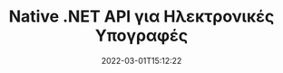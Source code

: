 ---
############################# Static ############################
layout: "product"
date: 2022-03-01T15:12:22
draft: false
#operation: 
#signaturetype: 
#fileformat: 
#productName: Java
lang: el
#productCode: java
#otherformats: 
#breadcrumb: Put  signature on  for Java
product: "Signature"
product_tag: "signature"
platform: ".NET"
platform_tag: "net"

############################# Head ############################
head_title: ".NET Digital Signature API - Ηλεκτρονική υπογραφή PDF Word Excel Εικόνες"
head_description: "C# .NET ψηφιακή υπογραφή API, βιβλιοθήκη eSignature για ηλεκτρονική υπογραφή PDF, Word, υπολογιστικών φύλλων Excel, PowerPoint, εικόνων και μορφών εγγράφων γραφικών."

############################# Header ############################
title: "Native .NET API για Ηλεκτρονικές Υπογραφές"
description: "Προσθέστε ψηφιακές υπογραφές σε μορφές εγγράφων και εφαρμόστε δημοφιλείς τύπους ηλεκτρονικών υπογραφών (Κείμενο, Εικόνα, QR-Code, Barcode, Stamp και Metadata) στις εφαρμογές .NET."
button:
    enable: true

############################# SubMenu ############################
submenu:
    enable: true
    
    left:
        img_alt: "GroupDocs.Signature for .NET"
        image: "https://www.groupdocs.cloud/templates/groupdocs/images/product-logos/groupdocs-signature-net.png"
        product: "GroupDocs.Signature"
        platform: ".NET"

    middle:
        button:
            # button loop
            - link: "#overview"
              text: "ΣΦΑΙΡΙΚΗ ΕΙΚΟΝΑ"

            # button loop
            - link: "#features"
              text: "Χαρακτηριστικά"

            # button loop
            - link: "#support"
              text: "Υποστήριξη"

            # button loop
            - link: "https://products.groupdocs.app/signature"
              text: "Ζωντανή επίδειξη"

            # button loop
            - link: "https://purchase.groupdocs.com/pricing/signature/net"
              text: "Τιμολόγηση"

    right:
        link_download: "https://downloads.groupdocs.com/signature"
        link_learn: "https://docs.groupdocs.com/signature/net/"
        link_buy: "https://purchase.groupdocs.com"

############################# Overview ############################
overview:
    enable: true
    content: |
      Χρησιμοποιήστε το GroupDocs.Signature για .NET API για τη δημιουργία εφαρμογών σε C#, ASP.NET και άλλες τεχνολογίες που βασίζονται σε .NET, που σας επιτρέπουν να υπογράφετε ψηφιακά επιχειρηματικά έγγραφα όπως PDF, Microsoft Word, υπολογιστικά φύλλα Excel, παρουσιάσεις PowerPoint, εικόνες, OpenDocument και άλλες τυπικές μορφές αρχείων του κλάδου χωρίς να χρειάζεται να εγκαταστήσετε κάποιο πρόσθετο λογισμικό. Αυτή η βιβλιοθήκη ηλεκτρονικών υπογραφών είναι απλή στην εργασία και οι προγραμματιστές .NET μπορούν εύκολα να προσθέσουν προηγμένες δυνατότητες ψηφιακής υπογραφής στις εφαρμογές τους, δίνοντας τη δυνατότητα στους χρήστες να υπογράφουν, να αναζητούν και να επαληθεύουν με ασφάλεια ηλεκτρονικές υπογραφές από δημοφιλείς μορφές εγγράφων. Υποστηρίζει την εφαρμογή μιας ποικιλίας τύπων υπογραφής όπως κείμενο, εικόνα, γραμμωτός κώδικας, κώδικας QR, πεδίο φόρμας, σφραγίδα και μεταδεδομένα.  

      Το API υπογραφής εγγράφων σάς δίνει τη δυνατότητα με απλές και προηγμένες επιλογές αναζήτησης να εντοπίσετε τις απαιτούμενες υπογραφές σας σε ένα έγγραφο αμέσως. Οι επιλογές εφαρμογής στυλ υπογραφής, διαχείρισης εμφάνισης και προσαρμογής ιδιοτήτων υπογραφής όπως διαστάσεις, σκιά, ευθυγράμμιση και άλλα είναι επίσης εφικτές με αυτό το πλούσιο σε χαρακτηριστικά API υπογραφής εγγράφων.  

      Το GroupDocs.Signature για .NET μπορεί να χρησιμοποιηθεί σε οποιοδήποτε περιβάλλον ανάπτυξης που υποστηρίζει πλατφόρμα .NET. Είναι συμβατό με όλες τις γλώσσες που βασίζονται στο .NET και υποστηρίζει δημοφιλή λειτουργικά συστήματα (Windows, Linux, MacOS) όπου μπορούν να εγκατασταθούν πλαίσια Mono ή .NET (συμπεριλαμβανομένου του .NET Core).
    tabs:
      enable: true
      
      ## TAB ONE ##
      tab_one:
        description: |
          Ακολουθεί μια επισκόπηση του GroupDocs.Signature για .NET:
      
        left:
          enable: true
          icon: "fab fa-html5"
          title: "Τύποι υπογραφών"
          content: |
            * Υπογραφή κειμένου
            * Υπογραφή εικόνας
            * Ψηφιακές Υπογραφές
            * Υπογραφή QR-Code
            * Υπογραφή Barcode
            * Υπογραφή σφραγίδας
            * Υπογραφή μεταδεδομένων
      
      ## TAB TWO ##
      tab_two:
        description: |
          Το GroupDocs.Signature για .NET υποστηρίζει την υπογραφή όλων των δημοφιλών μορφών εγγράφων. Με λίγες μόνο γραμμές κώδικα, προσθέστε υπογραφή PDF, Microsoft Office Word, υπολογιστικό φύλλο Excel, Εικόνα, HTML, Outlook email, OneNote, Project και δυνατότητες υπογραφής γραφικών στις εφαρμογές σας .NET. [Υποστηριζόμενες μορφές εγγράφων.](https://docs.groupdocs.com/signature/net/supported-document-formats/)

        left:
          enable: true
          table:
            # table loop
            - title: "Microsoft Office"
              content: |
                * **Word:** DOC, DOCX, DOCM, DOT, DOTX, DOTM, RTF, TXT
                * **Excel:** XLS, XLSX, XLSM, XLSB, XLTM, XLT, XLTM, XLTX, XLAM, SXC, SpreadsheetML
                * **PowerPoint:** PPT, PPTX, PPS, PPSX, PPSM, POT, POTM, POTX, PPTM

        right:
          enable: true
          table:
            # table loop
            - title: "Images & Other Formats"
              content: |
                * **εικόνες**: JPG, BMP, PNG, TIFF, GIF, DCM, WEBP
                * **OpenDocument**: ODT, OTT, OTS, ODS, ODP, OTP, ODG
                * **Jpeg2000**: JP2, JPF, JPX, J2K, J2C, JPM
                * **Metafiles**: EMF, WMF, CMX
                * **Φορητός**: PDF
                * **Κλιμακόμενα διανυσματικά γραφικά**: CDR, SVG
                * **Adobe Photoshop**: PSD
                * **Οι υπολοιποι**: DJVU

      ## TAB THREE ##
      tab_three:
        description: |
          Το GroupDocs.Signature για .NET υποστηρίζει τα ακόλουθα λειτουργικά συστήματα, Frameworks και Package Managers:
        
        left:
          enable: true
          table:
            # table loop
            - icon: "fab fa-windows"
              title: "Λειτουργικά συστήματα"
              content: |
                * Windows Desktop
                * Windows Server
                * Windows Azure
                * Linux
                * MacOS

            # table loop
            - icon: "fas fa-code"
              title: "Υποστηριζόμενα πλαίσια"
              content: |
                * .NET Framework 2.0 or higher
                * Mono Framework 1.2 or higher
                * .NET Standard 2.0
                * .NET Core 2.0
                * .NET Core 2.1

        right:
          enable: true
          table:
            # table loop
            - icon: "fas fa-box"
              title: "Διαχειριστής πακέτων"
              content: |
                * NuGet

            # table loop
            - icon: "fas fa-tools"
              title: "Αναπτυξιακά Περιβάλλοντα"
              content: |
                * Microsoft Visual Studio
                * Xamarin.Android
                * Xamarin.IOS
                * Xamarin.Mac
                * MonoDevelop

############################# Features ############################
features:
    enable: true
    title: "GroupDocs.Signature για .NET Features"

    feature:
      # feature loop
      - icon: "fas fa-copy"
        content: "Δημιουργία, αναζήτηση, ενημέρωση, απόκρυψη, επαλήθευση και διαγραφή ηλεκτρονικών υπογραφών από υποστηριζόμενες μορφές εγγράφων"

      # feature loop
      - icon: "fas fa-eye"
        content: "Καθορισμός προηγμένων ηλεκτρονικών υπογραφών XML (XAdES) για υπολογιστικά φύλλα Excel"

      # feature loop
      - icon: "fas fa-bolt"
        content: "Ανάκτηση περιεχομένου εικόνας από έγγραφα υπογεγραμμένα με QR-Code, BarCode & Image Signatures"
      
      # feature loop
      - icon: "fas fa-file-powerpoint"
        content: "Ορισμός ύψους, πλάτους, περιθωρίων και στοίχισης για υπογραφή κειμένου ή εικόνας και θέση σε συγκεκριμένη σελίδα"

      # feature loop
      - icon: "fas fa-code"
        content: "Αναζήτηση, επαλήθευση και ψηφιακή υπογραφή εγγράφων παρουσίασης PowerPoint"

      # feature loop
      - icon: "fas fa-cloud"
        content: "Υπογράψτε Μορφές εγγράφων επεξεργασίας κειμένου με εγγενή υδατογραφήματα κειμένου"

      # feature loop
      - icon: "fas fa-remove-format"
        content: "Υποστηρίζει στρογγυλεμένες γωνίες για ορθογώνιους τύπους υπογραφών σφραγίδας"

      # feature loop
      - icon: "fas fa-comment-slash"
        content: "Εφαρμόστε την υπογραφή κειμένου ή εικόνας σε συγκεκριμένο φύλλο Excel ή ορίστε την ηλεκτρονική υπογραφή σε όλα τα φύλλα"

      # feature loop
      - icon: "fas fa-location-arrow"
        content: "Καθορίστε συγκεκριμένο αριθμό σειράς και στήλης για να τοποθετήσετε την υπογραφή κειμένου ή εικόνας στο φύλλο Excel"

      # feature loop
      - icon: "fas fa-border-all"
        content: "Εφαρμογή σκιάς στην υπογραφή κειμένου στο Microsoft PowerPoint και ρυθμίστε το χρώμα, τη γωνία και τη διαφάνειά του"

      # feature loop
      - icon: "fas fa-wrench"
        content: "Διαμόρφωση στυλ περιγράμματος υπογραφής κειμένου και επιλογών γραμματοσειράς για φύλλα Excel"

      # feature loop
      - icon: "fas fa-columns"
        content: "Ορίστε τον τύπο υπογραφής εικόνας, π.χ. Στρογγυλό ή τετράγωνο & Διαμόρφωση περιθωρίων, χρώμα γραμματοσειράς, περιστροφή"

      # feature loop
      - icon: "fas fa-file-word"
        content: "Εφαρμόστε ψηφιακά πιστοποιητικά σε έγγραφα, υπολογιστικά φύλλα και αρχείο PDF με γραμμή υπογραφής"

      # feature loop
      - icon: "fas fa-envelope"
        content: "Εκτελέστε ρυθμίσεις χρώματος, Εφαρμογή διαφάνειας και περιστροφής στην υπογραφή κειμένου"

      # feature loop
      - icon: "fas fa-print"
        content: "Ρύθμιση επιλογών φωτεινότητας και κλίμακας του γκρι & Καθορισμός εσοχής της υπογραφής εικόνας σε μια εικόνα"

      # feature loop
      - icon: "fas fa-file-archive"
        content: "Ενσωμάτωση προσαρμοσμένων αντικειμένων, σειριοποίηση καθώς και κρυπτογράφηση και αποκρυπτογράφηση τιμών υπογραφής μεταδεδομένων του εγγράφου PDF"

      # feature loop
      - icon: "fas fa-lock"
        content: "Απόκρυψη, αφαίρεση ή προσαρμογή της εμφάνισης ψηφιακών υπογραφών από έγγραφα PDF"

      # feature loop
      - icon: "fas fa-file-code"
        content: "Υπογραφή εγγράφων PDF με πεδίο ψηφιακής φόρμας και υπογραφή κειμένου ως εικόνα, σχολιασμός, αυτοκόλλητο ή υδατογράφημα"
      
      # feature loop
      - icon: "fas fa-fill-drip"
        content: "Τοποθετήστε την υπογραφή κειμένου σε πεδία φόρμας εγγράφων MS Word & PDF"

      # feature loop
      - icon: "fas fa-file-excel"
        content: "Καθορισμός αυθαίρετων σελίδων εγγράφων για επεξεργασία υπογραφής ή εκτεταμένης επαλήθευσης ηλεκτρονικής υπογραφής για αρχεία Word"

      # feature loop
      - icon: "fas fa-heading"
        content: "Αποθήκευση αρχείου υπογεγραμμένης εικόνας σε διαφορετική μορφή & εξαγωγή υπογεγραμμένου υπολογιστικού φύλλου ως εικόνας ή TIFF πολλών σελίδων"

      # feature loop
      - icon: "fas fa-project-diagram"
        content: "Εκχώρηση, τροποποίηση και κατάργηση κωδικού πρόσβασης σε υπογεγραμμένα αρχεία και εφαρμογή ηλεκτρονικής υπογραφής σε αρχεία που προστατεύονται με κωδικό πρόσβασης"

      # feature loop
      - icon: "fas fa-cube"
        content: "Φύλλα εργασίας eSign, διαφάνειες PowerPoint, έγγραφα Word και εικόνες με προσαρμοσμένα αντικείμενα σε μεταδεδομένα"

      # feature loop
      - icon: "fab fa-uncharted"
        content: "Ρύθμιση στυλ πινέλου υπογραφής ως συμπαγή, υφή, γραμμική κλίση και ακτινική κλίση"

      # feature loop
      - icon: "fab fa-uncharted"
        content: "Υπογράψτε έγγραφα με προσαρμοσμένο κρυπτογραφημένο κείμενο ή δεδομένα κωδικού QR"

      # feature loop
      - icon: "fab fa-uncharted"
        content: "Αναζήτηση και υπογραφή αρχείων με μορφή DjVu ως έγγραφο εικόνας"

      # feature loop
      - icon: "fab fa-uncharted"
        content: "Εξαγωγή πληροφοριών εγγράφου, π.χ. Αριθμός σελίδων, μέσω διεύθυνσης URL αρχείου"

      # feature loop
      - icon: "fab fa-uncharted"
        content: "Αναζητήστε, υπογράψτε και επαληθεύστε τα αρχεία CorelDraw ως έγγραφα εικόνας"

      # feature loop
      - icon: "fab fa-uncharted"
        content: "Διατηρήστε το ιστορικό των επεξεργασμένων ή διαγραμμένων πληροφοριών υπογραφών που αποθηκεύονται στα μεταδεδομένα"

      # feature loop
      - icon: "fab fa-uncharted"
        content: "Προσθήκη προσαρμοσμένου αντικειμένου δεδομένων, αντικειμένου κάρτας VCard ή αντικειμένου email σε κώδικα QR και επαλήθευση κρυπτογραφημένου κώδικα QR σε αρχεία PDF"

    more_feature:
      # more_feature_loop
      - title: "Προσθέστε εύκολα ψηφιακές υπογραφές"
        content: |
          Το GroupDocs.Signature for .NET API σάς επιτρέπει να προσθέτετε διάφορους τύπους υπογραφών σε υποστηριζόμενες μορφές αρχείων. Οι τύποι υπογραφής, όπως Κείμενο, Εικόνα, Ψηφιακός, Σφραγίδα, QR-Κώδικας, Barcode και Μεταδεδομένα μπορούν να εφαρμοστούν χρησιμοποιώντας το GroupDocs.Signature για .NET. Το ακόλουθο παράδειγμα κώδικα δείχνει πώς να εφαρμόσετε την υπογραφή κειμένου σε ένα έγγραφο PDF:

          ```cs
          using (Signature signature = new Signature("D:\\sample.pdf"))
          {
          TextSignOptions options = new TextSignOptions("John Smith")
          {
          // ορισμός χρώματος κειμένου
          ForeColor = Color.Red
          };
          // υπογράψτε έγγραφο σε αρχείο
          signature.Sign("D:\\signed.pdf", options);
          }
          ```

      # more_feature_loop
      - title: "Υποστηριζόμενοι τύποι υπογραφών γραμμικού κώδικα"
        content: |
          Το API χειρισμού υπογραφών σας προσφέρει τη δυνατότητα εφαρμογής υπογραφών γραμμικού κώδικα σε υποστηριζόμενες μορφές εγγράφων. Το GroupDocs.Signature για .NET υποστηρίζει διάφορους τύπους γραμμωτού κώδικα, όπως Code128, Code39Extended, Code39Standard, EAN14, EAN8, ITF14, UPCA και UPCE. Ένα στατικό αντικείμενο με το όνομα "AllTypes" παρέχεται επίσης για την υποστήριξη όλων των καταχωρημένων τύπων γραμμωτού κώδικα.

      # more_feature_loop
      - title: "Αναζήτηση Υπογραφών & Πιστοποιητικών"
        content: |
          Το GroupDocs.Signature για .NET API, σας επιτρέπει να αναζητήσετε ψηφιακά πιστοποιητικά από έγγραφα Word, υπολογιστικά φύλλα Excel και αρχεία PDF. Μπορείτε επίσης να λάβετε όλα τα ψηφιακά πιστοποιητικά που είναι καταχωρημένα στο σύστημα. Οι υπογραφές μεταδεδομένων μπορούν επίσης να αναζητηθούν σε έγγραφα του Word, υπολογιστικά φύλλα Excel, εικόνες και αρχεία PDF, χρησιμοποιώντας το GroupDocs.Signature για .NET API.  

          Μέσω του GroupDocs.Signature για .NET API, μπορείτε να αναζητήσετε υπογραφές QR-Code και Barcode σε οποιοδήποτε έγγραφο, παρουσίαση, υπολογιστικό φύλλο, εικόνα, καθώς και αρχείο PDF και να λάβετε την πρόοδο της αναζήτησης. Μπορείτε επίσης να αναζητήσετε προσαρμοσμένο αντικείμενο δεδομένων από έγγραφα υπογεγραμμένα με υπογραφή κώδικα QR.

      # more_feature_loop
      - title: "Προηγμένες επιλογές αναζήτησης για γραμμωτό κώδικα"
        content: |
          Μπορείτε να αναζητήσετε και να εντοπίσετε τον απαιτούμενο γραμμωτό κώδικα μέσω του GroupDocs.Signature for.NET API πολύ εύκολα, καθώς το API υπογραφής μας προσφέρει προηγμένες επιλογές αναζήτησης. Αυτά σας δίνουν τη δυνατότητα να αναζητήσετε γραμμωτό κώδικα σε μια συγκεκριμένη σελίδα, να κάνετε αναζήτηση σε ένα έγγραφο, να καθορίσετε διαφορετικές σελίδες για αναζήτηση (πρώτη, τελευταία, ζυγή, μονό), να αναζητήσετε γραμμωτό κώδικα συγκεκριμένου τύπου κωδικοποίησης, γραμμικό κώδικα με βάση συγκεκριμένη συμβολοσειρά κειμένου ή γραμμωτό κώδικα αναζήτησης με βάση τη συμβολοσειρά με την επιλογή «περιέχει».

############################# Support ############################
support:
    enable: true

############################# Solutions ############################
solutions:
    enable: true
    title: "Το GroupDocs.Signature προσφέρει API υπογραφής εγγράφων για άλλα δημοφιλή περιβάλλοντα ανάπτυξης"

    solution:
        # solution loop
        - img_alt: "GroupDocs.Signature for Java"
          image: "https://www.groupdocs.cloud/templates/groupdocs/images/product-logos/groupdocs-signature-java.png"
          product: "GroupDocs.Signature"
          platform: "Java"
          link: "/signature/java/"

############################# Back to top ###############################
back_to_top:
  enable: true
---
